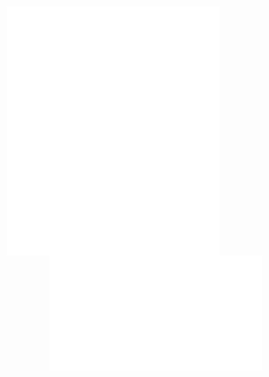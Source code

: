 [<img align="left" width=420 src="https://github.com/ef1500/ef1500/blob/main/metrics.svg">](https://soundcloud.com/wazmusic/a-little-story)
[<img align="left" width=420 src="https://github.com/ef1500/ef1500/blob/main/metrics.plugin.followup.user.svg">](https://soundcloud.com/wazmusic/a-little-story)
[<img align="right" width=420 src="https://github.com/ef1500/ef1500/blob/main/metrics.plugin.anilist.svg">](https://soundcloud.com/wazmusic/a-little-story)
[<img align="right" width=420 src="https://github.com/ef1500/ef1500/blob/main/metrics.plugin.anilist.manga.svg">](https://soundcloud.com/wazmusic/a-little-story)
